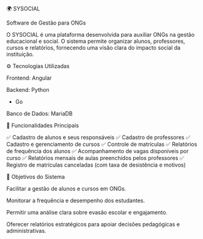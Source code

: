 🌍 SYSOCIAL

Software de Gestão para ONGs

O SYSOCIAL é uma plataforma desenvolvida para auxiliar ONGs na gestão educacional e social.
O sistema permite organizar alunos, professores, cursos e relatórios, fornecendo uma visão clara do impacto social da instituição.

⚙️ Tecnologias Utilizadas

Frontend: Angular

Backend: Python
 + Go

Banco de Dados: MariaDB

📌 Funcionalidades Principais

✅ Cadastro de alunos e seus responsáveis
✅ Cadastro de professores
✅ Cadastro e gerenciamento de cursos
✅ Controle de matrículas
✅ Relatórios de frequência dos alunos
✅ Acompanhamento de vagas disponíveis por curso
✅ Relatórios mensais de aulas preenchidos pelos professores
✅ Registro de matrículas canceladas (com taxa de desistência e motivos)

🎯 Objetivos do Sistema

Facilitar a gestão de alunos e cursos em ONGs.

Monitorar a frequência e desempenho dos estudantes.

Permitir uma análise clara sobre evasão escolar e engajamento.

Oferecer relatórios estratégicos para apoiar decisões pedagógicas e administrativas.